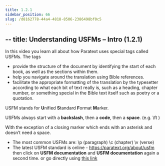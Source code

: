 ```yaml
---
title: 1.2.1
sidebar_position: 66
slug: /d8162778-44a4-4818-8506-2386498bf0c5
---
```




## -- title: Understanding USFMs – Intro (1.2.1)


In this video you learn all about how Paratext uses special tags called USFMs. The tags

- provide the structure of the document by identifying the start of each book, as well as the sections within them.
- help you navigate around the translation using Bible references.
- facilitate the appropriate formatting of the translation by the typesetter according to what each bit of text really is, such as a heading, chapter number, or something special in the Bible text itself such as poetry or a quotation.

USFM stands for **U**nified **S**tandard **F**ormat **M**arker.


USFMs always start with a **backslash**, then a **code**, then a **space**. (e.g. \ft )


With the exception of a closing marker which ends with an asterisk and doesn’t need a space.

- The most common USFMs are:
\p (paragraph)
\c (chapter)
\v (verse)
- The latest USFM standard is online - https://paratext.org/about/usfm
then click on **USFM documentation** and **USFM documentation** again a second time.
or go directly using [this link](https://paratext.org/download/download-paratext-extras/#usfm-documentation)
